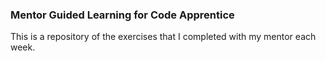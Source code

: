### Mentor Guided Learning for Code Apprentice

This is a repository of the exercises that I completed with my mentor each week.
